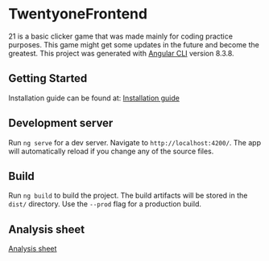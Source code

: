 # TwentyoneFrontend

21 is a basic clicker game that was made mainly for coding practice purposes.
This game might get some updates in the future and become the greatest.
This project was generated with [Angular CLI](https://github.com/angular/angular-cli) version 8.3.8.

## Getting Started

Installation guide can be found at:
[Installation  guide](https://gitlab.cs.ttu.ee/mjurge/twentyone-backend/blob/master/machine-setup.md)

## Development server

Run `ng serve` for a dev server. Navigate to `http://localhost:4200/`. The app will automatically reload if you change any of the source files.


## Build

Run `ng build` to build the project. The build artifacts will be stored in the `dist/` directory. Use the `--prod` flag for a production build.


## Analysis sheet

[Analysis sheet](https://docs.google.com/document/d/1DSnamxmN2OHmLf5W1xfXHHRurCFwcZEC94jM7s1vpjU/edit) 
